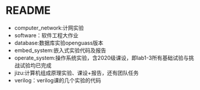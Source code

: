 # README

- computer_network:计网实验
- software：软件工程大作业
- database:数据库实验openguass版本
- embed_system:嵌入式实验代码及报告
- operate_system:操作系统实验，含2020级课设，即lab1-3所有基础试验与挑战试验均已完成
- jizu:计算机组成原理实验、课设+报告，还有团队任务
- verilog：verilog课的几个实验的代码